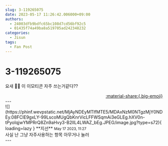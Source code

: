 ```yaml
---
slug: 3-119265075
date: 2023-05-17 11:26:42.006000+09:00
authors:
  - 24003dfb9bdfc65bc108d7cd56bf92c5
  - 01435f74a49ba8a519705ad242348232
categories:
  - Jisun
tags:
  - Fan Post
---
```


# 3-119265075

<div class="post-container" markdown="1">
<div class="content-container md-sidebar__scrollwrap" markdown="1">

요새 🫶🏻 이 이모티콘 자주 쓰는거같다??

</div>
</div>

<div style="text-align: right;" markdown="1">
<a href="https://weverse.io/fromis9/fanpost/3-119265075" style="text-align: right;">:material-share:{.big-emoji}</a>
</div>
---

<div class="comments-container md-sidebar__scrollwrap" markdown="1">
<div class="comment" markdown="1">
<div class='id-container' markdown="1">
![](https://phinf.wevpstatic.net/MjAyNDEyMTlfMTE5/MDAxNzM0NTgzMjY0NDEy.08FClE9gxLY-99LscoMUgQbKnrVicLFFWSqmAi3eGLEg.hXV0n-tPyoIqjwYMPRrQ8Zn9aHvy3-B2llL4LWAZ_bEg.JPEG/image.jpg?type=s72){ loading=lazy }
**<span class="artist">지선</span>** <small>May 17 2023, 11:27</small><br>
</div>
<div class='comment-body' markdown="1">
사실 난 그냥  자주사용하는 항목 아무거나 눌러
</div>
</div>
</div>
---
